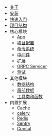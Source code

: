 - [关于](about)
- [安装](installation)
- [快速入门](quickstart)
- [项目结构](structure)
- 核心模块
    - [App](app)
    - [项目配置](configuration)
    - [命令系统](cmdline)
    - [中间件](middleware)
    - [扩展](extension)
    - [GRPC Servicer](servicer)
    - [测试](testing)
- 其他模块
    - [数据结构](datatypes)
    - [局部数据](local)
    - [工具类和函数](utils)
- 内置扩展
    - [Cache](contrib/cache)
    - [celery](contrib/celery)
    - [Redis](contrib/redis)
    - [Sentry](contrib/sentry)
    - [Consul](contrib/consul)
